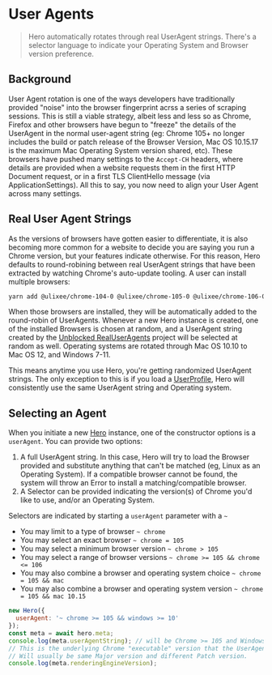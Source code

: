 # User Agents

> Hero automatically rotates through real UserAgent strings. There's a selector language to indicate your Operating System and Browser version preference.

## Background

User Agent rotation is one of the ways developers have traditionally provided "noise" into the browser fingerprint acrss a series of scraping sessions. This is still a viable strategy, albeit less and less so as Chrome, Firefox and other browsers have begun to "freeze" the details of the UserAgent in the normal user-agent string (eg: Chrome 105+ no longer includes the build or patch release of the Browser Version, Mac OS 10.15.17 is the maximum Mac Operating System version shared, etc). These browsers have pushed many settings to the `Accept-CH` headers, where details are provided when a website requests them in the first HTTP Document request, or in a first TLS ClientHello message (via ApplicationSettings). All this to say, you now need to align your User Agent across many settings.

## Real User Agent Strings

As the versions of browsers have gotten easier to differentiate, it is also becoming more common for a website to decide you are saying you run a Chrome version, but your features indicate otherwise. For this reason, Hero defaults to round-robining between real UserAgent strings that have been extracted by watching Chrome's auto-update tooling. A user can install multiple browsers:

```bash
yarn add @ulixee/chrome-104-0 @ulixee/chrome-105-0 @ulixee/chrome-106-0
```

When those browsers are installed, they will be automatically added to the round-robin of UserAgents. Whenever a new Hero instance is created, one of the installed Browsers is chosen at random, and a UserAgent string created by the [Unblocked RealUserAgents](https://github.com/ulixee/unblocked/tree/main/real-user-agents) project will be selected at random as well. Operating systems are rotated through Mac OS 10.10 to Mac OS 12, and Windows 7-11.

This means anytime you use Hero, you're getting randomized UserAgent strings. The only exception to this is if you load a [UserProfile](../basic-client/hero.md#export-profile), Hero will consistently use the same UserAgent string and Operating system.

## Selecting an Agent

When you initiate a new [Hero](../basic-client/hero.md) instance, one of the constructor options is a `userAgent`. You can provide two options:

1. A full UserAgent string. In this case, Hero will try to load the Browser provided and substitute anything that can't be matched (eg, Linux as an Operating System). If a compatible browser cannot be found, the system will throw an Error to install a matching/compatible browser.
2. A Selector can be provided indicating the version(s) of Chrome you'd like to use, and/or an Operating System. 
 
Selectors are indicated by starting a `userAgent` parameter with a `~`
  - You may limit to a type of browser `~ chrome`
  - You may select an exact browser `~ chrome = 105`
  - You may select a minimum browser version `~ chrome > 105`
  - You may select a range of browser versions `~ chrome >= 105 && chrome <= 106`
  - You may also combine a browser and operating system choice `~ chrome = 105 && mac`
  - You may also combine a browser and operating system version `~ chrome = 105 && mac 10.15`

```js
new Hero({
  userAgent: '~ chrome >= 105 && windows >= 10'
});
const meta = await hero.meta;
console.log(meta.userAgentString); // will be Chrome >= 105 and Windows 10 or 11
// This is the underlying Chrome "executable" version that the UserAgent is emulating. 
// Will usually be same Major version and different Patch version.
console.log(meta.renderingEngineVersion); 
```
